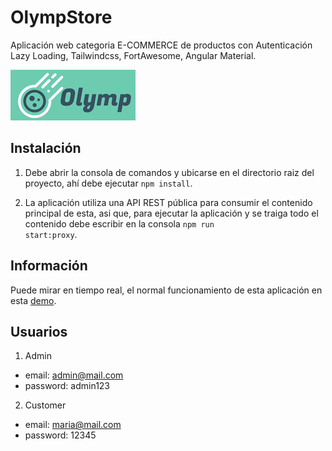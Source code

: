 # OlympStore

Aplicación web categoria E-COMMERCE de productos con Autenticación Lazy Loading, Tailwindcss, FortAwesome, Angular Material.

![olymp-logo](https://raw.githubusercontent.com/Sergio1-Git/OlympStore/main/src/assets/images/olymp-logo.png)

## Instalación

1. Debe abrir la consola de comandos y ubicarse en el directorio raiz del proyecto, ahí debe ejecutar <code>npm install</code>.

2. La aplicación utiliza una API REST pública para consumir el contenido principal de esta, asi que, para ejecutar la aplicación y se traiga todo el contenido
   debe escribir en la consola <code>npm run start:proxy</code>.

## Información
Puede mirar en tiempo real, el normal funcionamiento de esta aplicación en esta [demo][site].

[site]: https://calm-mandazi-cb4160.netlify.app/


## Usuarios

1. Admin
- email: admin@mail.com
- password: admin123

2. Customer
- email: maria@mail.com
- password: 12345
